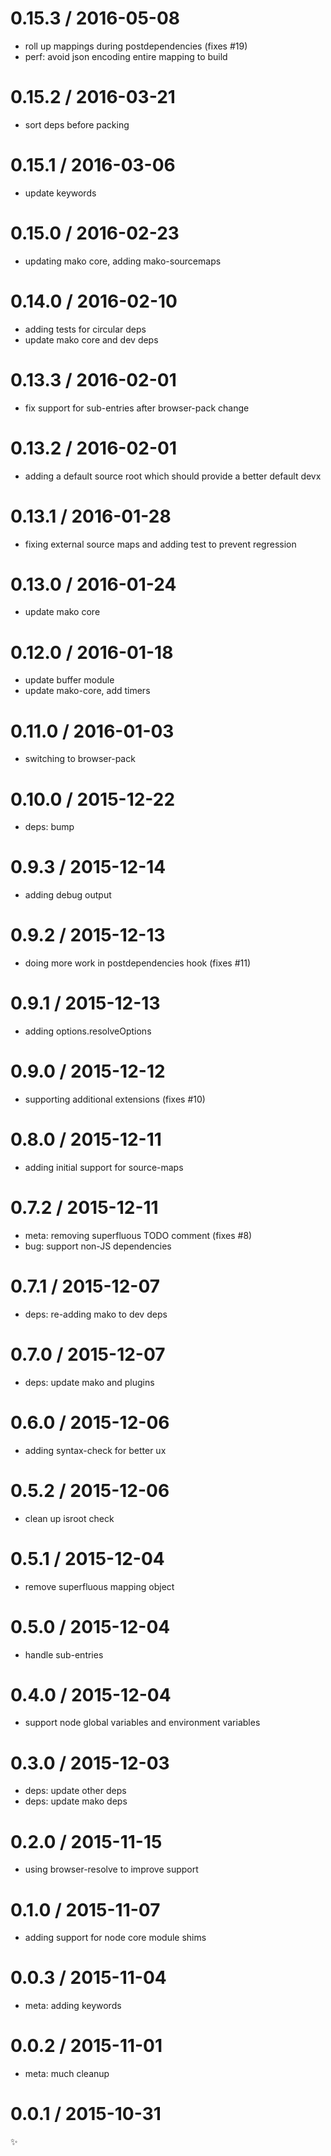 
0.15.3 / 2016-05-08
===================

  * roll up mappings during postdependencies (fixes #19)
  * perf: avoid json encoding entire mapping to build

0.15.2 / 2016-03-21
===================

  * sort deps before packing

0.15.1 / 2016-03-06
===================

  * update keywords

0.15.0 / 2016-02-23
===================

  * updating mako core, adding mako-sourcemaps

0.14.0 / 2016-02-10
===================

  * adding tests for circular deps
  * update mako core and dev deps

0.13.3 / 2016-02-01
===================

  * fix support for sub-entries after browser-pack change

0.13.2 / 2016-02-01
===================

  * adding a default source root which should provide a better default devx

0.13.1 / 2016-01-28
===================

  * fixing external source maps and adding test to prevent regression

0.13.0 / 2016-01-24
===================

  * update mako core

0.12.0 / 2016-01-18
===================

  * update buffer module
  * update mako-core, add timers

0.11.0 / 2016-01-03
===================

  * switching to browser-pack

0.10.0 / 2015-12-22
===================

  * deps: bump

0.9.3 / 2015-12-14
==================

  * adding debug output

0.9.2 / 2015-12-13
==================

  * doing more work in postdependencies hook (fixes #11)

0.9.1 / 2015-12-13
==================

  * adding options.resolveOptions

0.9.0 / 2015-12-12
==================

  * supporting additional extensions (fixes #10)

0.8.0 / 2015-12-11
==================

  * adding initial support for source-maps

0.7.2 / 2015-12-11
==================

  * meta: removing superfluous TODO comment (fixes #8)
  * bug: support non-JS dependencies

0.7.1 / 2015-12-07
==================

  * deps: re-adding mako to dev deps

0.7.0 / 2015-12-07
==================

  * deps: update mako and plugins

0.6.0 / 2015-12-06
==================

  * adding syntax-check for better ux

0.5.2 / 2015-12-06
==================

  * clean up isroot check

0.5.1 / 2015-12-04
==================

  * remove superfluous mapping object

0.5.0 / 2015-12-04
==================

  * handle sub-entries

0.4.0 / 2015-12-04
==================

  * support node global variables and environment variables

0.3.0 / 2015-12-03
==================

  * deps: update other deps
  * deps: update mako deps

0.2.0 / 2015-11-15
==================

  * using browser-resolve to improve support

0.1.0 / 2015-11-07
==================

  * adding support for node core module shims

0.0.3 / 2015-11-04
==================

  * meta: adding keywords

0.0.2 / 2015-11-01
==================

  * meta: much cleanup

0.0.1 / 2015-10-31
==================

:sparkles:
